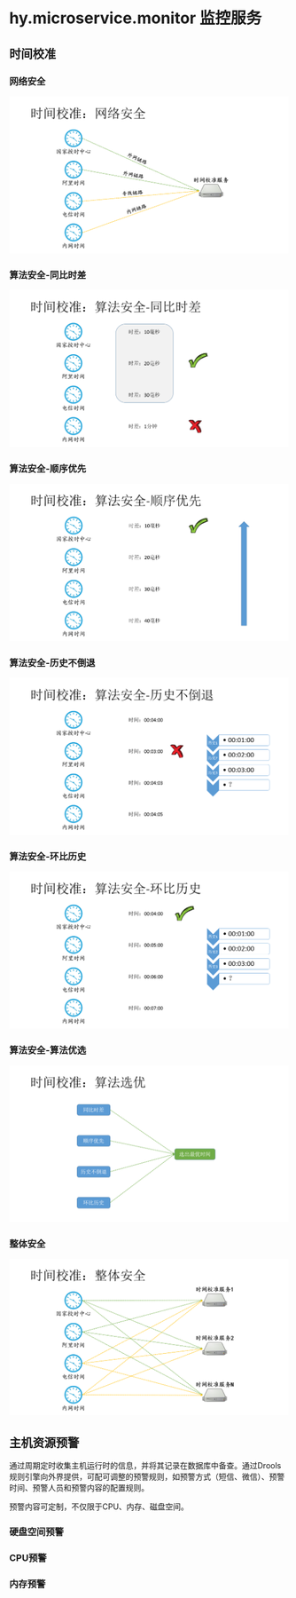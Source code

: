 # hy.microservice.monitor 监控服务





## 时间校准

### 网络安全
![image](./hy.microservice.monitor/doc/时间校准.01.网络安全.png)


### 算法安全-同比时差
![image](./hy.microservice.monitor/doc/时间校准.02.算法安全-同比时差.png)


### 算法安全-顺序优先
![image](./hy.microservice.monitor/doc/时间校准.03.算法安全-顺序优先.png)


### 算法安全-历史不倒退
![image](./hy.microservice.monitor/doc/时间校准.04.算法安全-历史不倒退.png)


### 算法安全-环比历史
![image](./hy.microservice.monitor/doc/时间校准.05.算法安全-环比历史.png)


### 算法安全-算法优选
![image](./hy.microservice.monitor/doc/时间校准.06.算法安全-算法优选.png)


### 整体安全
![image](./hy.microservice.monitor/doc/时间校准.07.整体安全.png)





## 主机资源预警
通过周期定时收集主机运行时的信息，并将其记录在数据库中备查。通过Drools规则引擎向外界提供，可配可调整的预警规则，如预警方式（短信、微信）、预警时间、预警人员和预警内容的配置规则。

预警内容可定制，不仅限于CPU、内存、磁盘空间。

### 硬盘空间预警

### CPU预警

### 内存预警